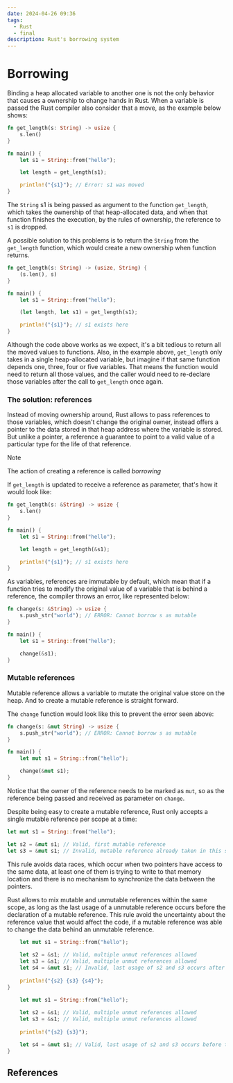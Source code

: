 ```yaml
---
date: 2024-04-26 09:36
tags:
  - Rust
  - final
description: Rust's borrowing system
---
```

# Borrowing
Binding a heap allocated variable to another one is not the only behavior that causes a ownership to change hands in Rust. When a variable is passed the Rust compiler also consider that a move, as the example below shows:
```rust
fn get_length(s: String) -> usize {
	s.len()
}

fn main() {
	let s1 = String::from("hello");

	let length = get_length(s1);

	println!("{s1}"); // Error: s1 was moved
}
```

The `String` s1 is being passed as argument to the function `get_length`, which takes the ownership of that heap-allocated data, and when that function finishes the execution, by the rules of ownership, the reference to `s1` is dropped.

A possible solution to this problems is to return the `String` from the `get_length` function, which would create a new ownership when function returns.

```rust
fn get_length(s: String) -> (usize, String) {
	(s.len(), s)
}

fn main() {
	let s1 = String::from("hello");

	(let length, let s1) = get_length(s1);

	println!("{s1}"); // s1 exists here
}
```

Although the code above works as we expect, it's a bit tedious to return all the moved values to functions. Also, in the example above, `get_length` only takes in a single heap-allocated variable, but imagine if that same function depends one, three, four or five variables. That means the function would need to return all those values, and the caller would need to re-declare those variables after the call to `get_length` once again.
### The solution: references
Instead of moving ownership around, Rust allows to pass references to those variables, which doesn't change the original owner, instead offers a pointer to the data stored in that heap address where the variable is stored. But unlike a pointer, a reference a guarantee to point to a valid value of a particular type for the life of that reference.

> [!NOTE]
> The action of creating a reference is called *borrowing*

If `get_length` is updated to receive a reference as parameter, that's how it would look like:

```rust
fn get_length(s: &String) -> usize {
	s.len()
}

fn main() {
	let s1 = String::from("hello");

	let length = get_length(&s1);

	println!("{s1}"); // s1 exists here
}
```
As variables, references are immutable by default, which mean that if a function tries to modify the original value of a variable that is behind a reference, the compiler throws an error, like represented below:
```rust
fn change(s: &String) -> usize {
	s.push_str("world"); // ERROR: Cannot borrow s as mutable
}

fn main() {
	let s1 = String::from("hello");

	change(&s1);
}
```

### Mutable references
Mutable reference allows a variable to mutate the original value store on the heap. And to create a mutable reference is straight forward.

The `change` function would look like this to prevent the error seen above:

```rust
fn change(s: &mut String) -> usize {
	s.push_str("world"); // ERROR: Cannot borrow s as mutable
}

fn main() {
	let mut s1 = String::from("hello");

	change(&mut s1);
}
```

Notice that the owner of the reference needs to be marked as `mut`, so as the reference being passed and received as parameter on `change`.

Despite being easy to create a mutable reference, Rust only accepts a single mutable reference per scope at a time: 

```rust
let mut s1 = String::from("hello");

let s2 = &mut s1; // Valid, first mutable reference
let s3 = &mut s1; // Invalid, mutable reference already taken in this scope
```

This rule avoids data races, which occur when two pointers have access to the same data, at least one of them is trying to write to that memory location and there is no mechanism to synchronize the data between the pointers.

Rust allows to mix mutable and unmutable references within the same scope, as long as the last usage of a unmutable reference occurs before the declaration of a mutable reference. This rule avoid the uncertainty about the reference value that would affect the code, if a mutable reference was able to change the data behind an unmutable reference.

```rust {
	let mut s1 = String::from("hello");
	
	let s2 = &s1; // Valid, multiple unmut references allowed
	let s3 = &s1; // Valid, multiple unmut references allowed
	let s4 = &mut s1; // Invalid, last usage of s2 and s3 occurs after the declaration of s4 
	
	println!("{s2} {s3} {s4}");
}

	let mut s1 = String::from("hello");
	
	let s2 = &s1; // Valid, multiple unmut references allowed
	let s3 = &s1; // Valid, multiple unmut references allowed
	
	println!("{s2} {s3}");

	let s4 = &mut s1; // Valid, last usage of s2 and s3 occurs before the declaration of s4 
}
```

## References
